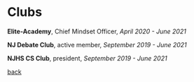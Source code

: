 # Clubs

**Elite-Academy**, Chief Mindset Officer, *April 2020 - June 2021*

**NJ Debate Club**, active member, *September 2019 - June 2021*

**NJHS CS Club**, president, *September 2019 - June 2021*

[back](https://chaoqi-liu.github.io/experience)
